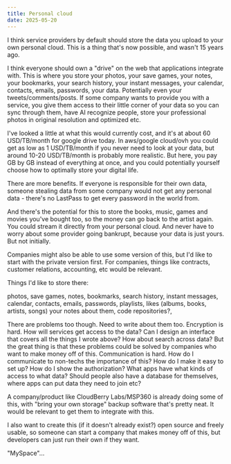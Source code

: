 ```yaml
---
title: Personal cloud
date: 2025-05-20
---
```


I think service providers by default should store the data you upload to your
own personal cloud. This is a thing that's now possible, and wasn't 15 years
ago.

I think everyone should own a "drive" on the web that applications integrate
with. This is where you store your photos, your save games, your notes, your
bookmarks, your search history, your instant messages, your calendar, contacts,
emails, passwords, your data. Potentially even your tweets/comments/posts. If
some company wants to provide you with a service, you give them access to their
little corner of your data so you can sync through them, have AI recognize
people, store your professional photos in original resolution and optimized etc.

I've looked a little at what this would currently cost, and it's at about 60
USD/TB/month for google drive today. In aws/google cloud/ovh you could get as
low as 1 USD/TB/month if you never need to look at your data, but around 10-20
USD/TB/month is probably more realistic. But here, you pay GB by GB instead of
everything at once, and you could potentially yourself choose how to optimally
store your digital life.

There are more benefits. If everyone is responsible for their own data, someone
stealing data from some company would not get any personal data - there's no
LastPass to get every password in the world from.

And there's the potential for this to store the books, music, games and movies
you've bought too, so the money can go back to the artist again. You could
stream it directly from your personal cloud. And never have to worry about some
provider going bankrupt, because your data is just yours. But not initially.

Companies might also be able to use some version of this, but I'd like to start
with the private version first. For companies, things like contracts, customer
relations, accounting, etc would be relevant.

Things I'd like to store there:

photos, save games, notes, bookmarks, search history, instant messages,
calendar, contacts, emails, passwords, playlists, likes (albums, books, artists,
songs) your notes about them, code repositories?,

There are problems too though. Need to write about them too. Encryption is hard.
How will services get access to the data? Can I design an interface that covers
all the things I wrote above? How about search across data? But the great thing
is that these problems could be solved by companies who want to make money off
of this. Communication is hard. How do I communicate to non-techs the importance
of this? How do I make it easy to set up? How do I show the authorization? What
apps have what kinds of access to what data? Should people also have a database
for themselves, where apps can put data they need to join etc?

A company/product like CloudBerry Labs/MSP360 is already doing some of this,
with "bring your own storage" backup software that's pretty neat. It would be
relevant to get them to integrate with this.

I also want to create this (if it doesn't already exist?) open source and freely
usable, so someone can start a company that makes money off of this, but
developers can just run their own if they want.

"MySpace"...
